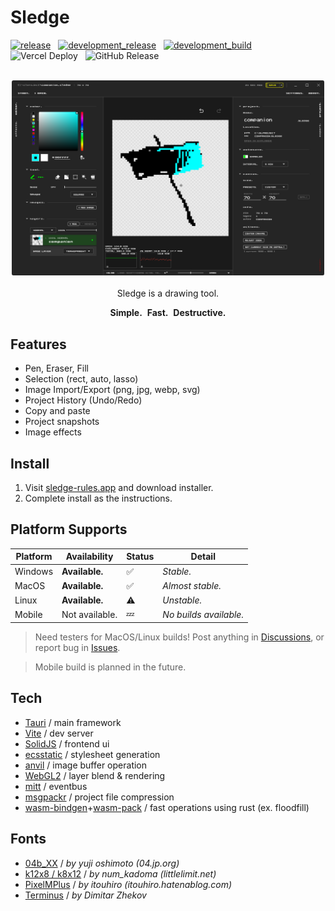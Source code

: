 # Sledge

[![release](https://github.com/sledge-pdm/sledge/actions/workflows/release.yml/badge.svg)](https://github.com/sledge-pdm/sledge/actions/workflows/release.yml)
&nbsp;
[![development_release](https://github.com/sledge-pdm/sledge/actions/workflows/development_release.yml/badge.svg)](https://github.com/sledge-pdm/sledge/actions/workflows/development_release.yml)
&nbsp;
[![development_build](https://github.com/sledge-pdm/sledge/actions/workflows/development_build.yml/badge.svg)](https://github.com/sledge-pdm/sledge/actions/workflows/development_build.yml)
&nbsp;
![Vercel Deploy](https://deploy-badge.vercel.app/vercel/sledge-gold)
&nbsp;
![GitHub Release](https://img.shields.io/github/v/release/sledge-pdm/sledge)

<div align="center">

<br>

<img src="https://github.com/sledge-pdm/sledge-assets/blob/0a516e7a70669d60c370e400b2b2e83e74eb6c07/0827sledge_dark.png?raw=true" alt="the visual of sledge." width=500 />

<br>
<br>
Sledge is a drawing tool.

**Simple.**&nbsp;&nbsp;**Fast.**&nbsp;&nbsp;**Destructive.**

</div>

## Features

* Pen, Eraser, Fill
* Selection (rect, auto, lasso)
* Image Import/Export (png, jpg, webp, svg)
* Project History (Undo/Redo)
* Copy and paste
* Project snapshots
* Image effects

## Install

1. Visit [sledge-rules.app](https://www.sledge-rules.app/) and download installer.
2. Complete install as the instructions.

## Platform Supports

| Platform | Availability   | Status             | Detail                 |
| -------- | -------------- | ------------------ | ---------------------- |
| Windows  | **Available.** | :white_check_mark: | _Stable._              |
| MacOS    | **Available.** | :white_check_mark: | _Almost stable._       |
| Linux    | **Available.** | :warning:          | _Unstable._            |
| Mobile   | Not available. | :zzz:              | _No builds available._ |

> Need testers for MacOS/Linux builds! Post anything in [Discussions](https://github.com/sledge-pdm/sledge/discussions), or report bug in [Issues](https://github.com/sledge-pdm/sledge/issues).

> Mobile build is planned in the future.

## Tech

- [Tauri](https://github.com/tauri-apps/tauri) / main framework
- [Vite](https://github.com/vitejs/vite) / dev server
- [SolidJS](https://github.com/solidjs/solid) / frontend ui
- [ecsstatic](https://www.ecsstatic.dev/) / stylesheet generation
- [anvil](https://github.com/sledge-pdm/anvil) / image buffer operation
- [WebGL2](https://developer.mozilla.org/ja/docs/Web/API/WebGL_API) / layer blend & rendering
- [mitt](https://github.com/developit/mitt) / eventbus
- [msgpackr](https://github.com/kriszyp/msgpackr/issues) / project file compression
- [wasm-bindgen](https://github.com/wasm-bindgen/wasm-bindgen)+[wasm-pack](https://github.com/drager/wasm-pack) / fast operations using rust (ex. floodfill)

## Fonts

- [04b_XX](http://www.04.jp.org) / _by yuji oshimoto (04.jp.org)_
- [k12x8 / k8x12](https://littlelimit.net/k12x8.htm) / _by num_kadoma (littlelimit.net)_
- [PixelMPlus](https://itouhiro.hatenablog.com/entry/20130602/font) / _by itouhiro (itouhiro.hatenablog.com)_
- [Terminus](https://files.ax86.net/terminus-ttf/) / _by Dimitar Zhekov_
